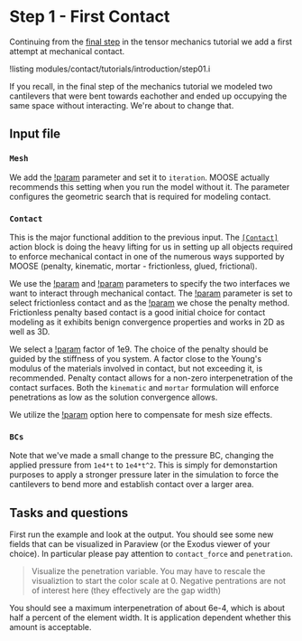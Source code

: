 # Step 1 - First Contact

Continuing from the [final step](tensor_mechanics/tutorials/introduction/step04.md)
in the tensor mechanics tutorial we add a first attempt at mechanical contact.

!listing modules/contact/tutorials/introduction/step01.i

If you recall, in the final step of the mechanics tutorial we modeled two
cantilevers that were bent towards eachother and ended up occupying the same
space without interacting. We're about to change that.

## Input file

### `Mesh`

We add the [!param](/Mesh/patch_update_strategy) parameter and set it to
`iteration`. MOOSE actually recommends this setting when you run the model
without it. The parameter configures the geometric search that is required for
modeling contact.

### `Contact`

This is the major functional addition to the previous input. The
[`[Contact]`](Contact/index.md) action block is doing the heavy lifting for us
in setting up all objects required to enforce mechanical contact in one of the
numerous ways supported by MOOSE (penalty, kinematic, mortar - frictionless,
glued, frictional).

We use the [!param](/Contact/ContactAction/primary) and [!param](/Contact/ContactAction/secondary) parameters to specify the two interfaces we want to interact through mechanical contact. The [!param](/Contact/ContactAction/model) parameter is set to select frictionless contact and as the [!param](/Contact/ContactAction/formulation) we chose the penalty method. Frictionless penalty based contact is a good initial choice for contact modeling as it exhibits benign convergence properties and works in 2D as well as 3D.

We select a [!param](/Contact/ContactAction/penalty) factor of 1e9. The choice
of the penalty should be guided by the stiffness of you system. A factor close
to the Young's modulus of the materials involved in contact, but not exceeding
it, is recommended. Penalty contact allows for a non-zero interpenetration of
the contact surfaces. Both the `kinematic` and `mortar` formulation will enforce
penetrations as low as the solution convergence allows.

We utilize the [!param](/Contact/ContactAction/normalize_penalty) option here to
compensate for mesh size effects.

### `BCs`

Note that we've made a small change to the pressure BC, changing the applied pressure from `1e4*t` to `1e4*t^2`. This is simply for demonstartion purposes to apply a stronger pressure later in the simulation to force the cantilevers to bend more and establish contact over a larger area.

## Tasks and questions

First run the example and look at the output. You should see some new fields
that can be visualized in Paraview (or the Exodus viewer of your choice). In
particular please pay attention to `contact_force` and `penetration`.

> Visualize the penetration variable. You may have to rescale the visualiztion
> to start the color scale at 0. Negative pentrations are not of interest here
> (they effectively are the gap width)

You should see a maximum interpenetration of about 6e-4, which is about half a
percent of the element width. It is application dependent whether this amount is
acceptable.
